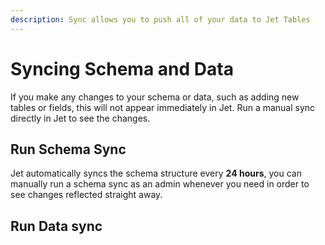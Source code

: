 ```yaml
---
description: Sync allows you to push all of your data to Jet Tables
---
```


# Syncing Schema and Data

If you make any changes to your schema or data, such as adding new tables or fields, this will not appear immediately in Jet. Run a manual sync directly in Jet to see the changes.

## Run Schema Sync <a href="#run-schema-sync-0-0" id="run-schema-sync-0-0"></a>

Jet automatically syncs the schema structure every **24 hours**, you can manually run a schema sync as an admin whenever you need in order to see changes reflected straight away.



## Run Data sync <a href="#run-data-sync-0-1" id="run-data-sync-0-1"></a>
